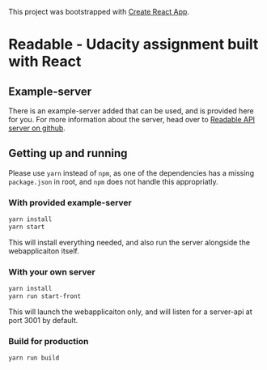 This project was bootstrapped with [Create React App](https://github.com/facebookincubator/create-react-app).


# Readable - Udacity assignment built with React

## Example-server

There is an example-server added that can be used, and is provided here for you. For more information about the server, head over to [Readable API server on github](https://github.com/udacity/reactnd-project-readable-starter).

## Getting up and running

Please use `yarn` instead of `npm`, as one of the dependencies has a missing `package.json` in root, and `npm` does not handle this appropriatly.

### With provided example-server

```bash
yarn install
yarn start
```

This will install everything needed, and also run the server alongside the webapplicaiton itself.

### With your own server

```bash
yarn install
yarn run start-front
```

This will launch the webapplicaiton only, and will listen for a server-api at port 3001 by default.


### Build for production

```bash
yarn run build
```
